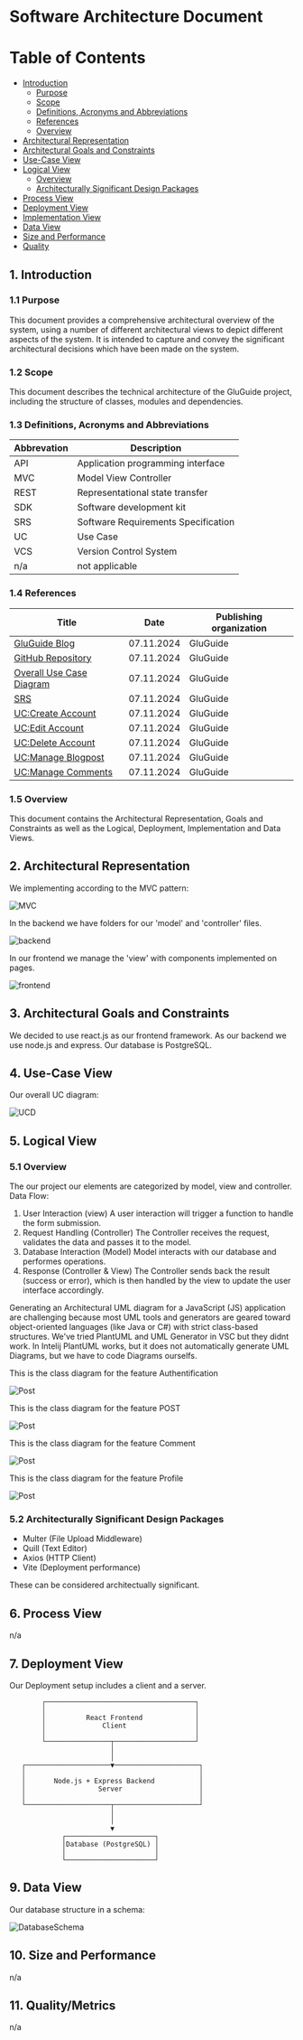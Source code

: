 # Software Architecture Document

# Table of Contents
- [Introduction](#1-introduction)
    - [Purpose](#11-purpose)
    - [Scope](#12-scope)
    - [Definitions, Acronyms and Abbreviations](#13-definitions-acronyms-and-abbreviations)
    - [References](#14-references)
    - [Overview](#15-overview)
- [Architectural Representation](#2-architectural-representation)
- [Architectural Goals and Constraints](#3-architectural-goals-and-constraints)
- [Use-Case View](#4-use-case-view)
- [Logical View](#5-logical-view)
    - [Overview](#51-overview)
    - [Architecturally Significant Design Packages](#52-architecturally-significant-design-packages)
- [Process View](#6-process-view)
- [Deployment View](#7-deployment-view)
- [Implementation View](#8-implementation-view)
- [Data View](#9-data-view)
- [Size and Performance](#10-size-and-performance)
- [Quality](#11-quality)

## 1. Introduction

### 1.1 Purpose
This document provides a comprehensive architectural overview of the system, using a number of different architectural views to depict different aspects of the system. It is intended to capture and convey the significant architectural decisions which have been made on the system.

### 1.2 Scope
This document describes the technical architecture of the GluGuide project, including the structure of classes, modules and dependencies.

### 1.3 Definitions, Acronyms and Abbreviations

| Abbrevation | Description                            |
| ----------- | -------------------------------------- |
| API         | Application programming interface      |
| MVC         | Model View Controller                  |
| REST        | Representational state transfer        |
| SDK         | Software development kit               |
| SRS         | Software Requirements Specification    |
| UC          | Use Case                               |
| VCS         | Version Control System                 |
| n/a         | not applicable                         |

### 1.4 References

| Title                                                              | Date       | Publishing organization   |
| -------------------------------------------------------------------|:----------:| ------------------------- |
| [GluGuide Blog](https://gdewomenhealth.wordpress.com/?_gl=1%2Aowhejp%2A_gcl_au%2ANjg0NDgyODI1LjE3MjYxMzk0NDA)| 07.11.2024 |GluGuide  |
| [GitHub Repository](https://github.com/millisom/GluGuide)| 07.11.2024 |GluGuide  |
| [Overall Use Case Diagram](https://github.com/millisom/GluGuide/blob/108096264f95006fb383c2f643020956055fbe90/docs/UCD2.drawio.svg)| 07.11.2024 |GluGuide  |
| [SRS](SRS.md)| 07.11.2024 |GluGuide  |
| [UC:Create Account](UCCreateAccount.md)| 07.11.2024 |GluGuide  |
| [UC:Edit Account](UCEditAccount.md)| 07.11.2024 |GluGuide  |
| [UC:Delete Account](UCDeleteAccount.md)| 07.11.2024 |GluGuide  |
| [UC:Manage Blogpost](UCManagePost.md)| 07.11.2024 |GluGuide  |
| [UC:Manage Comments](UCManageComment.md)| 07.11.2024 |GluGuide  |


### 1.5 Overview
This document contains the Architectural Representation, Goals and Constraints as well
as the Logical, Deployment, Implementation and Data Views.

## 2. Architectural Representation
We implementing according to the MVC pattern:

![MVC](docs/architecturalRepresentation.drawio.svg) <br>

In the backend we have folders for our 'model' and 'controller' files.

![backend](docs/backend_file_Screenshot.png) <br>

In our frontend we manage the 'view' with components implemented on pages.

![frontend](docs/frontend_file_Screenshot.png) <br>



## 3. Architectural Goals and Constraints
We decided to use react.js as our frontend framework. As our backend we use node.js and express. Our database is PostgreSQL.

## 4. Use-Case View
Our overall UC diagram:

![UCD](docs/UCD2.drawio.svg) <br>


## 5. Logical View


### 5.1 Overview
The our project our elements are categorized by model, view and controller.
Data Flow:
1. User Interaction (view)
    A user interaction will trigger a function to handle the form submission.
2. Request Handling (Controller)
    The Controller receives the request, validates the data and passes it to the model.
3. Database Interaction (Model)
    Model interacts with our database and performes operations.
4. Response (Controller & View) 
    The Controller sends back the result (success or error), which is then handled by the view to update the user interface accordingly.

Generating an Architectural UML diagram for a JavaScript (JS) application are challenging because most UML tools and generators are geared toward object-oriented languages (like Java or C#) with strict class-based structures.
We've tried PlantUML and UML Generator in VSC but they didnt work.
In Intelij PlantUML works, but it does not automatically generate UML Diagrams, but we have to code Diagrams ourselfs.

This is the class diagram for the feature Authentification

![Post](./docs/PlantUMLDiagrams1/auth_Classes.png) <br>

This is the class diagram for the feature POST

![Post](./docs/PlantUMLDiagrams1/Post_Classes.png) <br>

This is the class diagram for the feature Comment

![Post](./docs/PlantUMLDiagrams1/Comment_Classes.png) <br>

This is the class diagram for the feature Profile

![Post](./docs/PlantUMLDiagrams1/Profile_Classes.png) <br>




### 5.2 Architecturally Significant Design Packages
- Multer (File Upload Middleware)
- Quill (Text Editor)
- Axios (HTTP Client)
- Vite (Deployment performance)

These can be considered architectually significant.


## 6. Process View
        
n/a

## 7. Deployment View

Our Deployment setup includes a client and a server. 

            ┌─────────────────────────────────────┐
            │                                     │
            │          React Frontend             │
            │              Client                 │
            │                                     │
            └────────────────┬────────────────────┘
                             │
                             │
       ┌─────────────────────▼─────────────────────┐
       │                                           │
       │       Node.js + Express Backend           │
       │                  Server                   │
       │                                           │
       └─────────────────────┬─────────────────────┘
                             │
                             │
                             ▼
                 ┌──────────────────────┐
                 │Database (PostgreSQL) │
                 │                      │
                 └──────────────────────┘



## 9. Data View
Our database structure in a schema:

![DatabaseSchema](./docs/db_Schema.png) <br>


## 10. Size and Performance
n/a

## 11. Quality/Metrics

n/a

